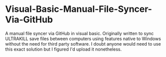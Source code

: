 # Visual-Basic-Manual-File-Syncer-Via-GitHub
A manual file syncer via GitHub in visual basic. Originally written to sync ULTRAKILL save files between computers using features native to Windows without the need for third party software. I doubt anyone would need to use this exact solution but I figured I'd upload it nonetheless.
